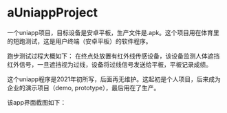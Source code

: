 # aUniappProject

一个uniapp项目，目标设备是安卓平板，生产文件是.apk。这个项目用在体育里的短跑测试，这是用户终端（安卓平板）的软件程序。

跑步测试过程大概如下：
在终点处放置有红外线传感设备，该设备监测人体遮挡红外信号，一旦遮挡视为过线，设备将过线信号发送给平板，平板记录成绩。

这个uniapp程序是2021年初所写，后面再无维护。这起初是个人项目，后来成为企业的演示项目（demo, prototype），最后用在了生产。

该app界面截图如下：
